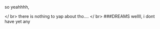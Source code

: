 so yeahhhh,

</ br>
there is nothing to yap about tho....
</ br>
###DREAMS
wellll, i dont have yet any
